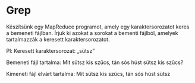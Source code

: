 # Grep

Készítsünk egy MapReduce programot, amely egy karaktersorozatot
keres a bemeneti fájlban. Írjuk ki azokat a sorokat a bementi fájlból,
amelyek tartalmazzák a keresett karaktersorozatot.

Pl:
Keresett karaktersorozat: „sütsz”

Bemeneti fájl tartalma:
Mit sütsz kis szűcs,
tán sós húst sütsz
kis szűcs?

Kimeneti fájl elvárt tartalma:
Mit sütsz kis szűcs,
tán sós húst sütsz